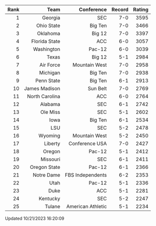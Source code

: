 | Rank  | Team                 | Conference           | Record   | Rating |
| ---:  | ---:                 | ---:                 | ---:     | ---:   |
| 1     | Georgia              | SEC                  | 7-0      | 3595   |
| 2     | Ohio State           | Big Ten              | 7-0      | 3466   |
| 3     | Oklahoma             | Big 12               | 7-0      | 3397   |
| 4     | Florida State        | ACC                  | 6-0      | 3057   |
| 5     | Washington           | Pac-12               | 6-0      | 3039   |
| 6     | Texas                | Big 12               | 5-1      | 2984   |
| 7     | Air Force            | Mountain West        | 7-0      | 2958   |
| 8     | Michigan             | Big Ten              | 7-0      | 2938   |
| 9     | Penn State           | Big Ten              | 6-1      | 2913   |
| 10    | James Madison        | Sun Belt             | 7-0      | 2769   |
| 11    | North Carolina       | ACC                  | 6-0      | 2764   |
| 12    | Alabama              | SEC                  | 6-1      | 2742   |
| 13    | Ole Miss             | SEC                  | 5-1      | 2602   |
| 14    | Iowa                 | Big Ten              | 6-1      | 2534   |
| 15    | LSU                  | SEC                  | 5-2      | 2478   |
| 16    | Wyoming              | Mountain West        | 5-2      | 2450   |
| 17    | Liberty              | Conference USA       | 7-0      | 2427   |
| 18    | Oregon               | Pac-12               | 5-1      | 2412   |
| 19    | Missouri             | SEC                  | 6-1      | 2411   |
| 20    | Oregon State         | Pac-12               | 6-1      | 2366   |
| 21    | Notre Dame           | FBS Independents     | 6-2      | 2353   |
| 22    | Utah                 | Pac-12               | 5-1      | 2336   |
| 23    | Duke                 | ACC                  | 5-1      | 2281   |
| 24    | Kentucky             | SEC                  | 5-2      | 2247   |
| 25    | Tulane               | American Athletic    | 5-1      | 2234   |

Updated 10/21/2023 16:20:09
